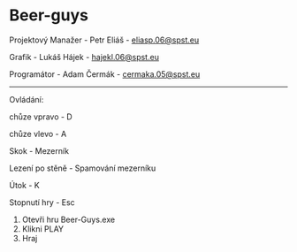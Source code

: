 # Beer-guys
Projektový Manažer - Petr Eliáš - eliasp.06@spst.eu

Grafik - Lukáš Hájek - hajekl.06@spst.eu

Programátor - Adam Čermák - cermaka.05@spst.eu

---------------------------------------------

Ovládání:

chůze vpravo - D

chůze vlevo - A

Skok - Mezerník

Lezení po stěně - Spamování mezerníku

Útok - K

Stopnutí hry - Esc

1) Otevři hru Beer-Guys.exe
2) Klikni PLAY
3) Hraj
